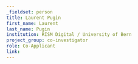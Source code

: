 ```yaml
---
_fieldset: person
title: Laurent Pugin
first_name: Laurent
last_name: Pugin
institution: RISM Digital / University of Bern
project_group: co-investigator
role: Co-Applicant
link: 
---
```

